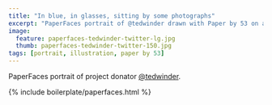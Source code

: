 ```yaml
---
title: "In blue, in glasses, sitting by some photographs"
excerpt: "PaperFaces portrait of @tedwinder drawn with Paper by 53 on an iPad."
image: 
  feature: paperfaces-tedwinder-twitter-lg.jpg
  thumb: paperfaces-tedwinder-twitter-150.jpg
tags: [portrait, illustration, paper by 53]
---
```


PaperFaces portrait of project donator [@tedwinder](http://twitter.com/tedwinder).

{% include boilerplate/paperfaces.html %}
